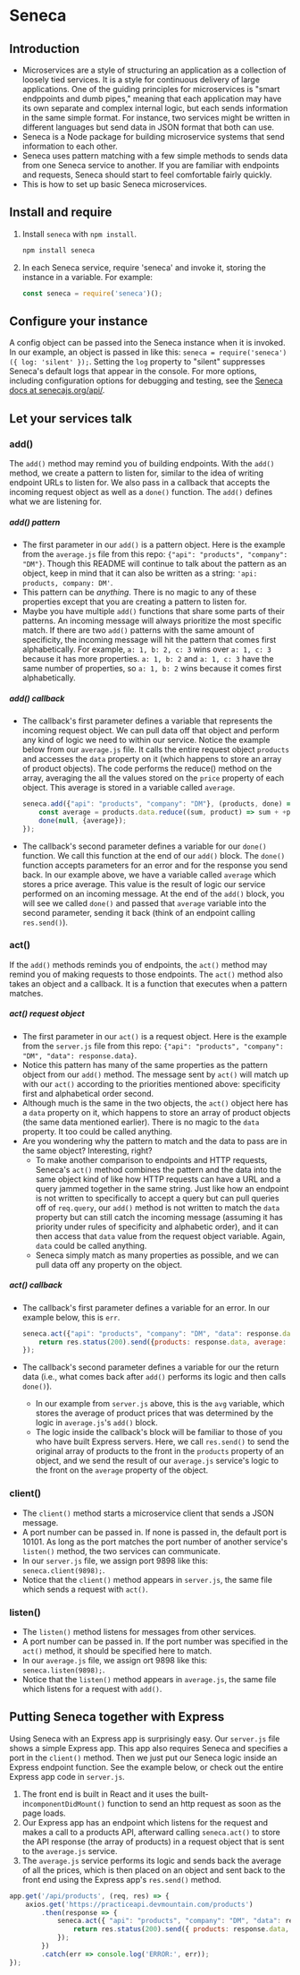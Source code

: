 # Seneca

## Introduction
- Microservices are a style of structuring an application as a collection of loosely tied services. It is a style for continuous delivery of large applications. One of the guiding principles for microservices is "smart endppoints and dumb pipes," meaning that each application may have its own separate and complex internal logic, but each sends information in the same simple format. For instance, two services might be written in different languages but send data in JSON format that both can use.
- Seneca is a Node package for building microservice systems that send information to each other. 
- Seneca uses pattern matching with a few simple methods to sends data from one Seneca service to another. If you are familiar with endpoints and requests, Seneca should start to feel comfortable fairly quickly.
- This is how to set up basic Seneca microservices.

## Install and require
1. Install ```seneca``` with ```npm install```.
    ```sh
    npm install seneca
    ```
1. In each Seneca service, require 'seneca' and invoke it, storing the instance in a variable. For example:
    ```js
    const seneca = require('seneca')();
    ```

## Configure your instance
A config object can be passed into the Seneca instance when it is invoked. In our example, an object is passed in like this: ```seneca = require('seneca')({ log: 'silent' });```. Setting the ```log``` property to "silent" suppresses Seneca's default logs that appear in the console. For more options, including configuration options for debugging and testing, see the [Seneca docs at senecajs.org/api/](http://senecajs.org/api/).

## Let your services talk

### add()
The ```add()``` method may remind you of building endpoints. With the ```add()``` method, we create a pattern to listen for, similar to the idea of writing endpoint URLs to listen for. We also pass in a callback that accepts the incoming request object as well as a ```done()``` function. The ```add()``` defines what we are listening for.

##### add() pattern 
- The first parameter in our ```add()``` is a pattern object. Here is the example from the ```average.js``` file from this repo: ```{"api": "products", "company": "DM"}```. Though this README will continue to talk about the pattern as an object, keep in mind that it can also be written as a string: ```'api: products, company: DM'```.
- This pattern can be _anything_. There is no magic to any of these properties except that you are creating a pattern to listen for.
- Maybe you have multiple ```add()``` functions that share some parts of their patterns. An incoming message will always prioritize the most specific match. If there are two ```add()``` patterns with the same amount of specificity, the incoming message will hit the pattern that comes first alphabetically. For example, ```a: 1, b: 2, c: 3``` wins over ```a: 1, c: 3``` because it has more properties. ```a: 1, b: 2``` and ```a: 1, c: 3``` have the same number of properties, so ```a: 1, b: 2``` wins because it comes first alphabetically.


##### add() callback
- The callback's first parameter defines a variable that represents the incoming request object. We can pull data off that object and perform any kind of logic we need to within our service. Notice the example below from our ```average.js``` file. It calls the entire request object ```products``` and accesses the ```data``` property on it (which happens to store an array of product objects). The code performs the reduce() method on the array, averaging the all the values stored on the ```price``` property of each object. This average is stored in a variable called ```average```.

    ```js
    seneca.add({"api": "products", "company": "DM"}, (products, done) => {
        const average = products.data.reduce((sum, product) => sum + +product.price, 0) / products.data.length;
        done(null, {average});
    });
    ```

- The callback's second parameter defines a variable for our ```done()``` function. We call this function at the end of our ```add()``` block. The ```done()``` function accepts parameters for an error and for the response you send back. In our example above, we have a variable called ```average``` which stores a price average. This value is the result of logic our service performed on an incoming message. At the end of the ```add()``` block, you will see we called ```done()``` and passed that ```average``` variable into the second parameter, sending it back (think of an endpoint calling ```res.send()```).


### act()
If the ```add()``` methods reminds you of endpoints, the ```act()``` method may remind you of making requests to those endpoints. The ```act()``` method also takes an object and a callback. It is a function that executes when a pattern matches.

##### act() request object
- The first parameter in our ```act()``` is a request object. Here is the example from the ```server.js``` file from this repo: ```{"api": "products", "company": "DM", "data": response.data}```.
- Notice this pattern has many of the same properties as the pattern object from our ```add()``` method. The message sent by ```act()``` will match up with our ```act()``` according to the priorities mentioned above: specificity first and alphabetical order second.
- Although much is the same in the two objects, the ```act()``` object here has a ```data``` property on it, which happens to store an array of product objects (the same data mentioned earlier). There is no magic to the ```data``` property. It too could be called anything.
- Are you wondering why the pattern to match and the data to pass are in the same object? Interesting, right?
    - To make another comparison to endpoints and HTTP requests, Seneca's ```act()``` method combines the pattern and the data into the same object kind of like how HTTP requests can have a URL and a query jammed together in the same string. Just like how an endpoint is not written to specifically to accept a query but can pull queries off of ```req.query```, our ```add()``` method is not written to match the ```data``` property but can still catch the incoming message (assuming it has priority under rules of specificity and alphabetic order), and it can then access that ```data``` value from the request object variable. Again, ```data``` could be called anything. 
    - Seneca simply match as many properties as possible, and we can pull data off any property on the object.

##### act() callback
- The callback's first parameter defines a variable for an error. In our example below, this is ```err```.

    ```js
    seneca.act({"api": "products", "company": "DM", "data": response.data}, (err, avg) => {
        return res.status(200).send({products: response.data, average: avg.average});
    });
    ```

- The callback's second parameter defines a variable for our the return data (i.e., what comes back after ```add()``` performs its logic and then calls ```done()```). 
    - In our example from ```server.js``` above, this is the ```avg``` variable, which stores the average of product prices that was determined by the logic in ```average.js```'s ```add()``` block. 
    - The logic inside the callback's block will be familiar to those of you who have built Express servers. Here, we call ```res.send()``` to send the original array of products to the front in the ```products``` property of an object, and we send the result of our ```average.js``` service's logic to the front on the ```average``` property of the object.

### client()
- The ```client()``` method starts a microservice client that sends a JSON message. 
- A port number can be passed in. If none is passed in, the default port is 10101. As long as the port matches the port number of another service's ```listen()``` method, the two services can communicate.
- In our ```server.js``` file, we assign port 9898 like this: ```seneca.client(9898);```.
- Notice that the ```client()``` method appears in ```server.js```, the same file which sends a request with ```act()```.

### listen()
- The ```listen()``` method listens for messages from other services.
- A port number can be passed in. If the port number was specified in the ```act()``` method, it should be specified here to match.
- In our ```average.js``` file, we assign ort 9898 like this: ```seneca.listen(9898);```.
- Notice that the ```listen()``` method appears in ```average.js```, the same file which listens for a request with ```add()```.

## Putting Seneca together with Express
Using Seneca with an Express app is surprisingly easy. Our ```server.js``` file shows a simple Express app. This app also requires Seneca and specifies a port in the ```client()``` method. Then we just put our Seneca logic inside an Express endpoint function. See the example below, or check out the entire Express app code in ```server.js```.
1. The front end is built in React and it uses the built-in```componentDidMount()``` function to send an http request as soon as the page loads. 
1. Our Express app has an endpoint which listens for the request and makes a call to a products API, afterward calling ```seneca.act()``` to store the API response (the array of products) in a request object that is sent to the ```average.js``` service. 
1. The ```average.js``` service performs its logic and sends back the average of all the prices, which is then placed on an object and sent back to the front end using the Express app's ```res.send()``` method.
```js
app.get('/api/products', (req, res) => {
    axios.get('https://practiceapi.devmountain.com/products')
        .then(response => {
            seneca.act({ "api": "products", "company": "DM", "data": response.data }, (err, avg) => {
                return res.status(200).send({ products: response.data, average: avg.average });
            });
        })
        .catch(err => console.log('ERROR:', err));
});
```